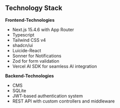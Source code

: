 ## Technology Stack

**Frontend-Technologies**

- Next.js 15.4.6 with App Router
- Typescript
- Tailwind CSS v4
- shadcn/ui
- Luicide-React
- Sonner for Notifications
- Zod for form validation
- Vercel AI SDK for seamless AI integration

**Backend-Technologies**

- CMS
- SQLite
- JWT-based authentication system
- REST API with custom controllers and middleware
